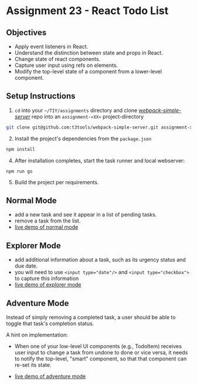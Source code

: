 # Assignment 23 - React Todo List

## Objectives
  * Apply event listeners in React.
  * Understand the distinction between state and props in React.
  * Change state of react components.
  * Capture user input using refs on elements.
  * Modify the top-level state of a component from a lower-level component.
  
## Setup Instructions

1. `cd` into your `~/TIY/assignments` directory and clone [*webpack-simple-server*](https://github.com/t3tools/webpack-simple-server) repo into an `assignment-«XX»` project-directory

  ```sh
  git clone git@github.com:t3tools/webpack-simple-server.git assignment-xx
  ```

2. Install the project's dependencies from the `package.json`
  ```sh
  npm install
  ```

4. After installation completes, start the task runner and local webserver:
  ```
  npm run go
  ```

5. Build the project per requirements.



## Normal Mode

  - add a new task and see it appear in a list of pending tasks. 
  - remove a task from the list.
  - [live demo of normal mode](https://arcane-wildwood-43309.herokuapp.com/#normal-mode)

## Explorer Mode

  - add additional information about a task, such as its urgency status and due date.
  - you will need to use `<input type="date"/>` and `<input type="checkbox">` to capture this information
  - [live demo of explorer mode](https://arcane-wildwood-43309.herokuapp.com/#explorer-mode)


## Adventure Mode


Instead of simply removing a completed task, a user should be able to toggle that task's completion status. 

A hint on implementation: 

  - When one of your low-level UI components (e.g., TodoItem) receives user input to change a task from undone to done or vice versa, it needs to notify the top-level, "smart" component, so that that component can re-set its state.
  

  - [live demo of adventure mode](https://arcane-wildwood-43309.herokuapp.com/#adventure-mode)



